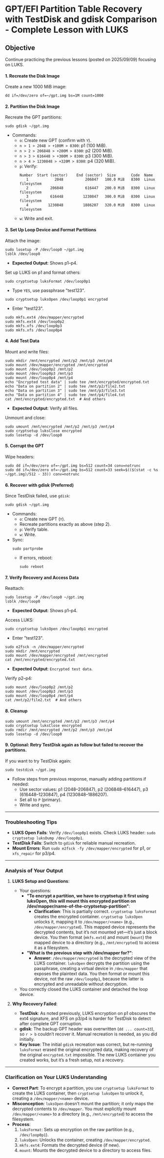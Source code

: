 # GPT/EFI Partition Table Recovery with TestDisk and gdisk Comparison - Complete Lesson with LUKS

## Objective

Continue practicing the previous lessons (posted on 2025/09/09) focusing on LUKS.

#### 1. Recreate the Disk Image

Create a new 1000 MiB image:

```
dd if=/dev/zero of=~/gpt.img bs=1M count=1000
```

#### 2. Partition the Disk Image

Recreate the GPT partitions:

```
sudo gdisk ~/gpt.img
```

- Commands:
  - `o`: Create new GPT (confirm with `Y`).
  - `n > 1 > 2048 > +100M > 8300`: p1 (100 MiB).
  - `n > 2 > 206848 > +200M > 8300`: p2 (200 MiB).
  - `n > 3 > 616448 > +300M > 8300`: p3 (300 MiB).
  - `n > 4 > 1230848 > +320M > 8300`: p4 (320 MiB).
  - `p`: Verify:
    ```
    Number  Start (sector)    End (sector)  Size       Code  Name
       1            2048          206847   100.0 MiB   8300  Linux filesystem
       2          206848          616447   200.0 MiB   8300  Linux filesystem
       3          616448         1230847   300.0 MiB   8300  Linux filesystem
       4         1230848         1886207   320.0 MiB   8300  Linux filesystem
    ```
  - `w`: Write and exit.

#### 3. Set Up Loop Device and Format Partitions

Attach the image:

```
sudo losetup -P /dev/loop0 ~/gpt.img
lsblk /dev/loop0
```

- **Expected Output**: Shows p1–p4.

Set up LUKS on p1 and format others:

```
sudo cryptsetup luksFormat /dev/loop0p1
```

- Type `YES`, use passphrase "test123".

```
sudo cryptsetup luksOpen /dev/loop0p1 encrypted
```

- Enter "test123".

```
sudo mkfs.ext4 /dev/mapper/encrypted
sudo mkfs.ext4 /dev/loop0p2
sudo mkfs.xfs /dev/loop0p3
sudo mkfs.xfs /dev/loop0p4
```

#### 4. Add Test Data

Mount and write files:

```
sudo mkdir /mnt/encrypted /mnt/p2 /mnt/p3 /mnt/p4
sudo mount /dev/mapper/encrypted /mnt/encrypted
sudo mount /dev/loop0p2 /mnt/p2
sudo mount /dev/loop0p3 /mnt/p3
sudo mount /dev/loop0p4 /mnt/p4
echo "Encrypted test data" | sudo tee /mnt/encrypted/encrypted.txt
echo "Data on partition 2" | sudo tee /mnt/p2/file2.txt
echo "Data on partition 3" | sudo tee /mnt/p3/file3.txt
echo "Data on partition 4" | sudo tee /mnt/p4/file4.txt
cat /mnt/encrypted/encrypted.txt  # And others
```

- **Expected Output**: Verify all files.

Unmount and close:

```
sudo umount /mnt/encrypted /mnt/p2 /mnt/p3 /mnt/p4
sudo cryptsetup luksClose encrypted
sudo losetup -d /dev/loop0
```

#### 5. Corrupt the GPT

Wipe headers:

```
sudo dd if=/dev/zero of=~/gpt.img bs=512 count=34 conv=notrunc
sudo dd if=/dev/zero of=~/gpt.img bs=512 count=33 seek=$(($(stat -c %s ~/gpt.img)/512 - 33)) conv=notrunc
```

#### 6. Recover with gdisk (Preferred)

Since TestDisk failed, use `gdisk`:

```
sudo gdisk ~/gpt.img
```

- Commands:
  - `o`: Create new GPT (`Y`).
  - Recreate partitions exactly as above (step 2).
  - `p`: Verify table.
  - `w`: Write.
- Sync:
  ```
  sudo partprobe
  ```
  - If errors, reboot:
    ```
    sudo reboot
    ```

#### 7. Verify Recovery and Access Data

Reattach:

```
sudo losetup -P /dev/loop0 ~/gpt.img
lsblk /dev/loop0
```

- **Expected Output**: Shows p1–p4.

Access LUKS:

```
sudo cryptsetup luksOpen /dev/loop0p1 encrypted
```

- Enter "test123".

```
sudo e2fsck -n /dev/mapper/encrypted
sudo mkdir /mnt/encrypted
sudo mount /dev/mapper/encrypted /mnt/encrypted
cat /mnt/encrypted/encrypted.txt
```

- **Expected Output**: `Encrypted test data`.

Verify p2–p4:

```
sudo mount /dev/loop0p2 /mnt/p2
sudo mount /dev/loop0p3 /mnt/p3
sudo mount /dev/loop0p4 /mnt/p4
cat /mnt/p2/file2.txt  # And others
```

#### 8. Cleanup

```
sudo umount /mnt/encrypted /mnt/p2 /mnt/p3 /mnt/p4
sudo cryptsetup luksClose encrypted
sudo rmdir /mnt/encrypted /mnt/p2 /mnt/p3 /mnt/p4
sudo losetup -d /dev/loop0
```

#### 9. Optional: Retry TestDisk again as follow but failed to recover the partitions.

If you want to try TestDisk again:

```
sudo testdisk ~/gpt.img
```

- Follow steps from previous response, manually adding partitions if needed:
  - Use sector values: p1 (2048–206847), p2 (206848–616447), p3 (616448–1230847), p4 (1230848–1886207).
  - Set all to `P` (primary).
  - Write and sync.

---

### Troubleshooting Tips

- **LUKS Open Fails**: Verify `/dev/loop0p1` exists. Check LUKS header: `sudo cryptsetup luksDump /dev/loop0p1`.
- **TestDisk Fails**: Switch to `gdisk` for reliable manual recreation.
- **Mount Errors**: Run `sudo e2fsck -fy /dev/mapper/encrypted` for p1, or `xfs_repair` for p3/p4.

---

### Analysis of Your Output

1. **LUKS Setup and Questions**:

   - Your questions:
     - **"To encrypt a partition, we have to cryptsetup it first using luksOpen, this will mount this encrypted partition on /dev/mapper/name-of-the-cryptsetup-partition"**:
       - **Clarification**: This is partially correct. `cryptsetup luksFormat` creates the encrypted container. `cryptsetup luksOpen` unlocks it, mapping it to `/dev/mapper/<name>` (e.g., `/dev/mapper/encrypted`). This mapped device represents the decrypted contents, but it’s not mounted yet—it’s just a block device. You then format (`mkfs.ext4`) and mount (`mount`) the mapped device to a directory (e.g., `/mnt/encrypted`) to access it as a filesystem.
     - **"What is the previous step with /dev/mapper for?"**:
       - **Answer**: `/dev/mapper/encrypted` is the decrypted view of the LUKS container. `luksOpen` decrypts the partition using the passphrase, creating a virtual device in `/dev/mapper` that exposes the plaintext data. You then format or mount this device, not the raw `/dev/loop0p1`, because the latter is encrypted and unreadable without decryption.
   - You correctly closed the LUKS container and detached the loop device.

2. **Why Recovery Failed**:
   - **TestDisk**: As noted previously, LUKS encryption on p1 obscures the ext4 signature, and XFS on p3/p4 is harder for TestDisk to detect after complete GPT corruption.
   - **gdisk**: The backup GPT header was overwritten (`dd ... count=33`), so `r > b` couldn’t recover it. Manual recreation is needed, as you did initially.
   - **Key Issue**: The initial `gdisk` recreation was correct, but re-running `luksFormat` erased the original encrypted data, making recovery of the original `encrypted.txt` impossible. The new LUKS container you created works, but it’s a fresh setup, not a recovery.

---

### Clarification on Your LUKS Understanding

- **Correct Part**: To encrypt a partition, you use `cryptsetup luksFormat` to create the LUKS container, then `cryptsetup luksOpen` to unlock it, creating a `/dev/mapper/<name>` device.
- **Misconception**: `luksOpen` doesn’t mount the partition; it only maps the decrypted contents to `/dev/mapper`. You must explicitly mount `/dev/mapper/<name>` to a directory (e.g., `/mnt/encrypted`) to access the filesystem.
- **Process**:
  1. `luksFormat`: Sets up encryption on the raw partition (e.g., `/dev/loop0p1`).
  2. `luksOpen`: Unlocks the container, creating `/dev/mapper/encrypted`.
  3. `mkfs.ext4`: Formats the decrypted device (if new).
  4. `mount`: Mounts the decrypted device to a directory to access files.

